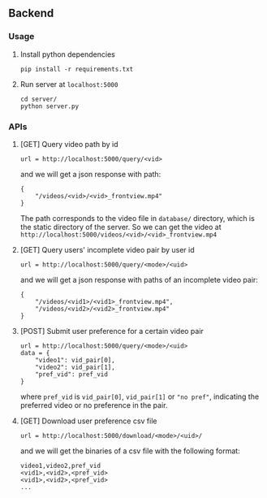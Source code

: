 ## Backend

### Usage

1. Install python dependencies

   ```[bash]
   pip install -r requirements.txt
   ```

2. Run server at `localhost:5000`

   ```[bash]
   cd server/
   python server.py
   ```

### APIs

1. [GET] Query video path by id

   ```
   url = http://localhost:5000/query/<vid>
   ```

   and we will get a json response with path:

   ```
   {
       "/videos/<vid>/<vid>_frontview.mp4"
   }
   ```

   The path corresponds to the video file in `database/` directory,
   which is the static directory of the server. So we can get the video at
   `http://localhost:5000/videos/<vid>/<vid>_frontview.mp4`

2. [GET] Query users' incomplete video pair by user id

   ```
   url = http://localhost:5000/query/<mode>/<uid>
   ```

   and we will get a json response with paths of an incomplete video pair:

   ```
   {
       "/videos/<vid1>/<vid1>_frontview.mp4",
       "/videos/<vid2>/<vid2>_frontview.mp4"
   }
   ```

3. [POST] Submit user preference for a certain video pair

   ```
   url = http://localhost:5000/query/<mode>/<uid>
   data = {
       "video1": vid_pair[0],
       "video2": vid_pair[1],
       "pref_vid": pref_vid
   }
   ```

   where `pref_vid` is `vid_pair[0]`, `vid_pair[1]` or `"no pref"`, indicating the preferred video or no preference in the pair.

4. [GET] Download user preference csv file

   ```
   url = http://localhost:5000/download/<mode>/<uid>/
   ```

   and we will get the binaries of a csv file with the following format:

   ```
   video1,video2,pref_vid
   <vid1>,<vid2>,<pref_vid>
   <vid1>,<vid2>,<pref_vid>
   ...
   ```
